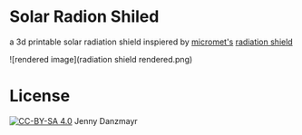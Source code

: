 # Solar Radion Shiled

a 3d printable solar radiation shield inspiered by [micromet's](https://www.thingiverse.com/micromet) [radiation shield](https://www.thingiverse.com/thing:1067700)

![rendered image](radiation shield rendered.png)

# License

[![CC-BY-SA 4.0](https://i.creativecommons.org/l/by-sa/4.0/88x31.png)](https://creativecommons.org/licenses/by-sa/4.0/) Jenny Danzmayr